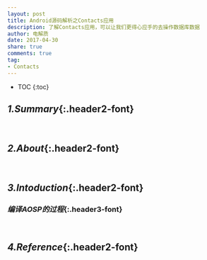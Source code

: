 ```yaml
---
layout: post
title: Android源码解析之Contacts应用
description: 了解Contacts应用，可以让我们更得心应手的去操作数据库数据
author: 电解质
date: 2017-04-30
share: true
comments: true
tag:
- Contacts
---
```

* TOC
{:toc}
## *1.Summary*{:.header2-font}
&emsp;&emsp;
## *2.About*{:.header2-font}
&emsp;&emsp;
## *3.Intoduction*{:.header2-font}
### *编译AOSP的过程*{:.header3-font}
&emsp;&emsp;
## *4.Reference*{:.header2-font}